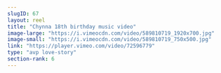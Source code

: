 ```yaml
---
slugID: 67 
layout: reel
title: "Chynna 18th birthday music video"
image-large: "https://i.vimeocdn.com/video/589810719_1920x700.jpg"
image-small: "https://i.vimeocdn.com/video/589810719_750x500.jpg"
link: "https://player.vimeo.com/video/72596779"
type: "avp love-story"
section-rank: 6
---
```


